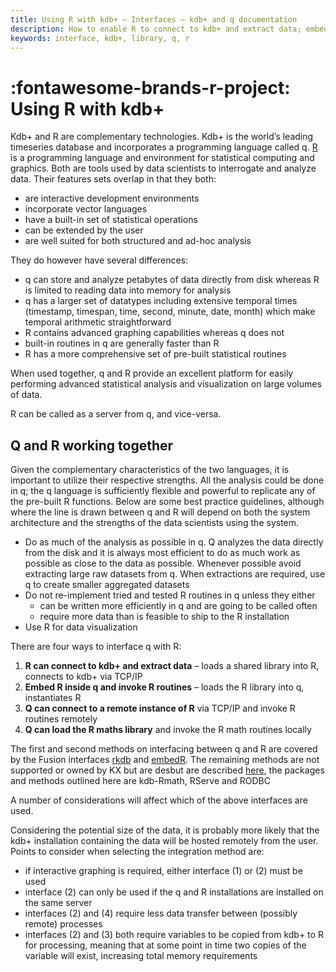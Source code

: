 ```yaml
---
title: Using R with kdb+ – Interfaces – kdb+ and q documentation
description: How to enable R to connect to kdb+ and extract data; embed R inside q and invoke R routines; enable q to connect to a remote instance of R via TCP/IP and invoke R routines remotely; and enable q to load the R maths library and invoke R math routines locally.
keywords: interface, kdb+, library, q, r
---
```

# :fontawesome-brands-r-project: Using R with kdb+


Kdb+ and R are complementary technologies. Kdb+ is the world’s leading timeseries database and incorporates a programming language called q. [R](https://www.r-project.org/) is a programming language and environment for statistical computing and graphics. Both are tools used by data scientists to interrogate and analyze data. Their features sets overlap in that they both:

-   are interactive development environments
-   incorporate vector languages
-   have a built-in set of statistical operations
-   can be extended by the user
-   are well suited for both structured and ad-hoc analysis

They do however have several differences:

-   q can store and analyze petabytes of data directly from disk whereas R is limited to reading data into memory for analysis
-   q has a larger set of datatypes including extensive temporal times (timestamp, timespan, time, second, minute, date, month) which make temporal arithmetic straightforward
-   R contains advanced graphing capabilities whereas q does not
-   built-in routines in q are generally faster than R
-   R has a more comprehensive set of pre-built statistical routines

When used together, q and R provide an excellent platform for easily performing advanced statistical analysis and visualization on large volumes of data.

R can be called as a server from q, and vice-versa.


## Q and R working together

Given the complementary characteristics of the two languages, it is important to utilize their respective strengths.
All the analysis could be done in q; the q language is sufficiently flexible and powerful to replicate any of the pre-built R functions.
Below are some best practice guidelines, although where the line is drawn between q and R will depend on both the system architecture and the strengths of the data scientists using the system.

-   Do as much of the analysis as possible in q. Q analyzes the data directly from the disk and it is always most efficient to do as much work as possible as close to the data as possible. Whenever possible avoid extracting large raw datasets from q. When extractions are required, use q to create smaller aggregated datasets
-   Do not re-implement tried and tested R routines in q unless they either
    -   can be written more efficiently in q and are going to be called often
    -   require more data than is feasible to ship to the R installation
-   Use R for data visualization

There are four ways to interface q with R:

1.  **R can connect to kdb+ and extract data** – loads a shared library into R, connects to kdb+ via TCP/IP
2.  **Embed R inside q and invoke R routines** – loads the R library into q, instantiates R
3.  **Q can connect to a remote instance of R** via TCP/IP and invoke R routines remotely
4.  **Q can load the R maths library** and invoke the R math routines locally

The first and second methods on interfacing between q and R are covered by the Fusion interfaces [rkdb](rkdb.md) and [embedR](embedr.md). The remaining methods are not supported or owned by KX but are desbut are described [here](r-and-q.md), the packages and methods outlined here are kdb-Rmath, RServe and RODBC

A number of considerations will affect which of the above interfaces are used.

Considering the potential size of the data, it is probably more likely that the kdb+ installation containing the data will be hosted remotely from the user. Points to consider when selecting the integration method are:

-   if interactive graphing is required, either interface (1) or (2) must be used
-   interface (2) can only be used if the q and R installations are installed on the same server
-   interfaces (2) and (4) require less data transfer between (possibly remote) processes
-   interfaces (2) and (3) both require variables to be copied from kdb+ to R for processing, meaning that at some point in time two copies of the variable will exist, increasing total memory requirements
